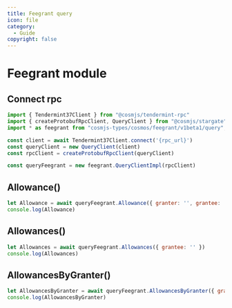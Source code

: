 ```yaml
---
title: Feegrant query
icon: file 
category:
  - Guide
copyright: false  
---
```


# Feegrant module 

## Connect rpc

```js
import { Tendermint37Client } from "@cosmjs/tendermint-rpc"
import { createProtobufRpcClient, QueryClient } from "@cosmjs/stargate"
import * as feegrant from "cosmjs-types/cosmos/feegrant/v1beta1/query";

const client = await Tendermint37Client.connect('{rpc_url}') 
const queryClient = new QueryClient(client)
const rpcClient = createProtobufRpcClient(queryClient)

const queryFeegrant = new feegrant.QueryClientImpl(rpcClient) 
```
 
## Allowance()

```js
let Allowance = await queryFeegrant.Allowance({ granter: '', grantee: '' })
console.log(Allowance) 
```
 
## Allowances()
```js
let Allowances = await queryFeegrant.Allowances({ grantee: '' })
console.log(Allowances) 
```

## AllowancesByGranter()
```js
let AllowancesByGranter = await queryFeegrant.AllowancesByGranter({ granter: '' })
console.log(AllowancesByGranter) 
```